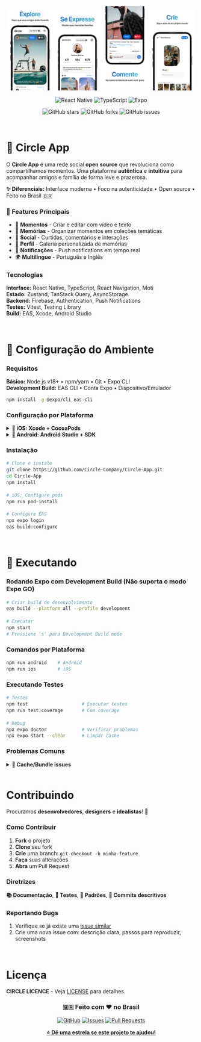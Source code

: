 <div align="center">

<img alt="Circle Banner" src="https://github.com/Circle-Company/.github/blob/eb5113ac18899f6e96f6e6791ef2a1e43091affe/profile/Circle%20App%20Presentation%20Banner.png" width="920"/>

![React Native](https://img.shields.io/badge/React_Native-20232A?style=for-the-badge&logo=react&logoColor=61DAFB)
![TypeScript](https://img.shields.io/badge/TypeScript-007ACC?style=for-the-badge&logo=typescript&logoColor=white)
![Expo](https://img.shields.io/badge/Expo-1B1F23?style=for-the-badge&logo=expo&logoColor=white)

![GitHub stars](https://img.shields.io/github/stars/Circle-Company/Circle-App?style=social)
![GitHub forks](https://img.shields.io/github/forks/Circle-Company/Circle-App?style=social)
![GitHub issues](https://img.shields.io/github/issues/Circle-Company/Circle-App)

</div>

<br>

# 📱 Circle App

O **Circle App** é uma rede social **open source** que revoluciona como compartilhamos momentos. Uma plataforma **autêntica** e **intuitiva** para acompanhar amigos e família de forma leve e prazerosa.

**✨ Diferenciais:** Interface moderna • Foco na autenticidade • Open source • Feito no Brasil 🇧🇷

### 🧠 Features Principais

-   📸 **Momentos** - Criar e editar com vídeo e texto
-   📂 **Memórias** - Organizar momentos em coleções temáticas
-   💬 **Social** - Curtidas, comentários e interações
-   📱 **Perfil** - Galeria personalizada de memórias
-   🔔 **Notificações** - Push notifications em tempo real
-   🌍 **Multilíngue** - Português e Inglês

### Tecnologias

**Interface:** React Native, TypeScript, React Navigation, Moti  
**Estado:** Zustand, TanStack Query, AsyncStorage  
**Backend:** Firebase, Authentication, Push Notifications  
**Testes:** Vitest, Testing Library  
**Build:** EAS, Xcode, Android Studio

<br>

# 🚀 Configuração do Ambiente

### Requisitos

**Básico:** Node.js v18+ • npm/yarn • Git • Expo CLI  
**Development Build:** EAS CLI • Conta Expo • Dispositivo/Emulador

```bash
npm install -g @expo/cli eas-cli
```

### Configuração por Plataforma

<details>
<summary><strong>🍎 iOS: Xcode + CocoaPods</strong></summary>

```bash
# Instalar dependências
xcode-select --install
sudo gem install cocoapods
```

**Requisitos:** macOS • Xcode (App Store) • iOS Simulator

</details>

<details>
<summary><strong>🤖 Android: Android Studio + SDK</strong></summary>

```bash
# Configurar variáveis (adicionar ao ~/.bashrc)
export ANDROID_HOME=$HOME/Library/Android/sdk
export PATH=$PATH:$ANDROID_HOME/platform-tools
```

**Requisitos:** [Android Studio](https://developer.android.com/studio) • JDK 11+ • AVD configurado

</details>

### Instalação

```bash
# Clone e instale
git clone https://github.com/Circle-Company/Circle-App.git
cd Circle-App
npm install

# iOS: Configure pods
npm run pod-install

# Configure EAS
npx expo login
eas build:configure
```
<br>

# 📱 Executando

### Rodando Expo com **Development Build** (Não suporta o modo Expo GO)

```bash
# Criar build de desenvolvimento
eas build --platform all --profile development

# Executar
npm start
# Pressione 's' para Development Build mode
```
### Comandos por Plataforma

```bash
npm run android    # Android
npm run ios        # iOS
```

### Executando Testes

```bash
# Testes
npm test                    # Executar testes
npm run test:coverage       # Com coverage

# Debug
npx expo doctor             # Verificar problemas
npx expo start --clear      # Limpar cache
```

### Problemas Comuns

<details>
<summary><strong>🐛 Cache/Bundle issues</strong></summary>

```bash
# Limpar caches e reinstalar
npx expo start --clear
rm -rf node_modules && npm install
```

</details>

<br>

# Contribuindo

Procuramos **desenvolvedores**, **designers** e **idealistas**! 💜

### Como Contribuir

1. **Fork** o projeto
2. **Clone** seu fork
3. **Crie** uma branch: `git checkout -b minha-feature`
4. **Faça** suas alterações
5. **Abra** um Pull Request

### Diretrizes

**📚 Documentação**, **🧪 Testes**, **🎨 Padrões**, **💬 Commits descritivos**

### Reportando Bugs

1. Verifique se já existe uma [issue similar](https://github.com/Circle-Company/Circle-App/issues)
2. Crie uma nova issue com: descrição clara, passos para reproduzir, screenshots

<br>

# Licença

**CIRCLE LICENCE** - Veja [LICENSE](LICENSE) para detalhes.

<div align="center">

### 🇧🇷 **Feito com ❤️ no Brasil**

[![GitHub](https://img.shields.io/badge/GitHub-100000?style=for-the-badge&logo=github&logoColor=white)](https://github.com/Circle-Company/Circle-App)
[![Issues](https://img.shields.io/badge/Issues-FF6B6B?style=for-the-badge&logo=github&logoColor=white)](https://github.com/Circle-Company/Circle-App/issues)
[![Pull Requests](https://img.shields.io/badge/Pull_Requests-4ECDC4?style=for-the-badge&logo=github&logoColor=white)](https://github.com/Circle-Company/Circle-App/pulls)

**[⭐ Dê uma estrela se este projeto te ajudou!](https://github.com/Circle-Company/Circle-App)**

</div>
